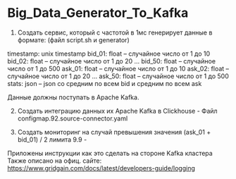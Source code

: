# Big_Data_Generator_To_Kafka

1.	Создать сервис, который с частотой в 1мс генерирует данные в формате:  (файл script.sh и generator)

  timestamp: unix timestamp
  bid_01: float – случайное число от 1 до 10
  bid_02: float – случайное число от 1 до 20
  …
  bid_50: float – случайное число от 1 до 500
  ask_01: float – случайное число от 1 до 10
  ask_02: float – случайное число от 1 до 20
  …
  ask_50: float – случайное число от 1 до 500
  stats: json – json со средним по всем bid и средним по всем ask

  Данные должны поступать в Apache Kafka.

2.	Создать интеграцию данных их Apache Kafka в Clickhouse - Файл configmap.92.source-connector.yaml

3.	Создать мониторинг на случай превышения значения 
  (ask_01 + bid_01) / 2 лимита 9.9   - 
  
  Приложены инструкции как это сделать на стороне Kafka кластера
  Также описано на офиц. сайте:
  https://www.gridgain.com/docs/latest/developers-guide/logging



